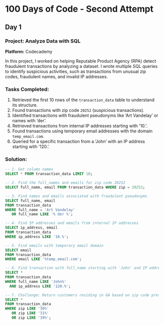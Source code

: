 # 100 Days of Code - Second Attempt

## Day 1
### Project: Analyze Data with SQL
**Platform:** Codecademy  

In this project, I worked on helping Reputable Product Agency (RPA) detect fraudulent transactions by analyzing a dataset. I wrote multiple SQL queries to identify suspicious activities, such as transactions from unusual zip codes, fraudulent names, and invalid IP addresses.

### Tasks Completed:
1. Retrieved the first 10 rows of the `transaction_data` table to understand its structure.
2. Found transactions with zip code `20252` (suspicious transactions).
3. Identified transactions with fraudulent pseudonyms like ‘Art Vandelay’ or names with ‘der’.
4. Retrieved transactions from internal IP addresses starting with '10.'.
5. Found transactions using temporary email addresses with the domain `temp_email.com`.
6. Queried for a specific transaction from a ‘John’ with an IP address starting with ‘120.’.

### Solution:
```sql
-- 1. Get column names
SELECT * FROM transaction_data LIMIT 10;

-- 2. Find the full_names and emails for zip code 20252
SELECT full_name, email FROM transaction_data WHERE zip = 20252;

-- 3. Find names and emails associated with fraudulent pseudonyms
SELECT full_name, email
FROM transaction_data
WHERE full_name = 'Art Vandelay'
   OR full_name LIKE '% der %';

-- 4. Find IP addresses and emails from internal IP addresses
SELECT ip_address, email
FROM transaction_data
WHERE ip_address LIKE '10.%';

-- 5. Find emails with temporary email domain
SELECT email
FROM transaction_data
WHERE email LIKE '%temp_email.com';

-- 6. Find transaction with full_name starting with 'John' and IP address starting with '120.'
SELECT *
FROM transaction_data
WHERE full_name LIKE 'John%'
  AND ip_address LIKE '120.%';

-- 7. Challenge: Return customers residing in GA based on zip code prefixes
SELECT *
FROM transaction_data
WHERE zip LIKE '30%'
   OR zip LIKE '31%'
   OR zip LIKE '39%';

